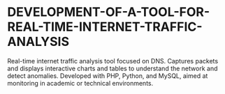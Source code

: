 # DEVELOPMENT-OF-A-TOOL-FOR-REAL-TIME-INTERNET-TRAFFIC-ANALYSIS
Real-time internet traffic analysis tool focused on DNS. Captures packets and displays interactive charts and tables to understand the network and detect anomalies. Developed with PHP, Python, and MySQL, aimed at monitoring in academic or technical environments.
